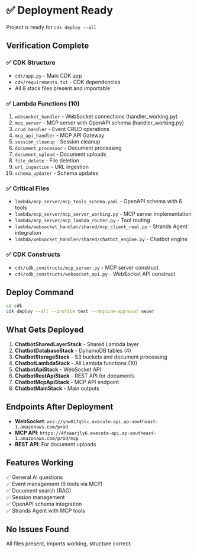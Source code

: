 # ✅ Deployment Ready

Project is ready for `cdk deploy --all`

## Verification Complete

### ✅ CDK Structure
- `cdk/app.py` - Main CDK app
- `cdk/requirements.txt` - CDK dependencies
- All 8 stack files present and importable

### ✅ Lambda Functions (10)
1. `websocket_handler` - WebSocket connections (handler_working.py)
2. `mcp_server` - MCP server with OpenAPI schema (handler_working.py)
3. `crud_handler` - Event CRUD operations
4. `mcp_api_handler` - MCP API Gateway
5. `session_cleanup` - Session cleanup
6. `document_processor` - Document processing
7. `document_upload` - Document uploads
8. `file_delete` - File deletion
9. `url_ingestion` - URL ingestion
10. `schema_updater` - Schema updates

### ✅ Critical Files
- `lambda/mcp_server/mcp_tools_schema.yaml` - OpenAPI schema with 6 tools
- `lambda/mcp_server/mcp_server_working.py` - MCP server implementation
- `lambda/mcp_server/mcp_lambda_router.py` - Tool routing
- `lambda/websocket_handler/shared/mcp_client_real.py` - Strands Agent integration
- `lambda/websocket_handler/shared/chatbot_engine.py` - Chatbot engine

### ✅ CDK Constructs
- `cdk/cdk_constructs/mcp_server.py` - MCP server construct
- `cdk/cdk_constructs/websocket_api.py` - WebSocket API construct

## Deploy Command

```bash
cd cdk
cdk deploy --all --profile test --require-approval never
```

## What Gets Deployed

1. **ChatbotSharedLayerStack** - Shared Lambda layer
2. **ChatbotDatabaseStack** - DynamoDB tables (4)
3. **ChatbotStorageStack** - S3 buckets and document processing
4. **ChatbotLambdaStack** - All Lambda functions (10)
5. **ChatbotApiStack** - WebSocket API
6. **ChatbotRestApiStack** - REST API for documents
7. **ChatbotMcpApiStack** - MCP API endpoint
8. **ChatbotMainStack** - Main outputs

## Endpoints After Deployment

- **WebSocket**: `wss://ynw017q5lc.execute-api.ap-southeast-1.amazonaws.com/prod`
- **MCP API**: `https://4fsaarjly6.execute-api.ap-southeast-1.amazonaws.com/prod/mcp`
- **REST API**: For document uploads

## Features Working

✅ General AI questions  
✅ Event management (6 tools via MCP)  
✅ Document search (RAG)  
✅ Session management  
✅ OpenAPI schema integration  
✅ Strands Agent with MCP tools  

## No Issues Found

All files present, imports working, structure correct.
